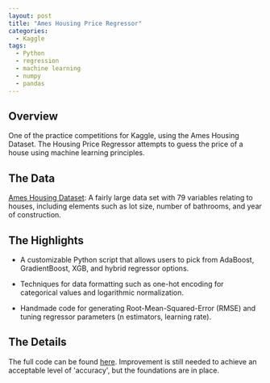 ```yaml
---
layout: post
title: "Ames Housing Price Regressor"
categories:
  - Kaggle
tags:
  - Python
  - regression
  - machine learning
  - numpy
  - pandas
---
```


## Overview

One of the practice competitions for Kaggle, using the Ames Housing Dataset. The Housing Price Regressor attempts to guess the price of a house using machine learning principles. 

## The Data

[Ames Housing Dataset](http://www.amstat.org/publications/jse/v19n3/decock.pdf): A fairly large data set with 79 variables relating to houses, including elements such as lot size, number of bathrooms, and year of construction. 

## The Highlights

* A customizable Python script that allows users to pick from AdaBoost, GradientBoost, XGB, and hybrid regressor options.

* Techniques for data formatting such as one-hot encoding for categorical values and logarithmic normalization.

* Handmade code for generating Root-Mean-Squared-Error (RMSE) and tuning regressor parameters (n estimators, learning rate).

## The Details

The full code can be found [here](https://github.com/justinrgarrard/KaggleHousePricer). Improvement is still needed to achieve an acceptable level of 'accuracy', but the foundations are in place.